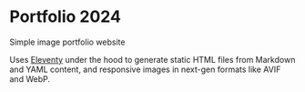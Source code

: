 
# Portfolio 2024

Simple image portfolio website

Uses [Eleventy](https://www.11ty.dev/) under the hood to generate static HTML files from Markdown and YAML content, and  responsive images in next-gen formats like AVIF and WebP.
